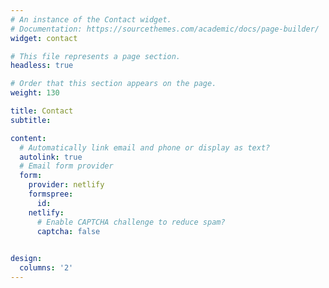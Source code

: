 ```yaml
---
# An instance of the Contact widget.
# Documentation: https://sourcethemes.com/academic/docs/page-builder/
widget: contact

# This file represents a page section.
headless: true

# Order that this section appears on the page.
weight: 130

title: Contact
subtitle:

content:
  # Automatically link email and phone or display as text?
  autolink: true
  # Email form provider
  form:
    provider: netlify
    formspree:
      id:
    netlify:
      # Enable CAPTCHA challenge to reduce spam?
      captcha: false  

  
design:
  columns: '2'
---
```

